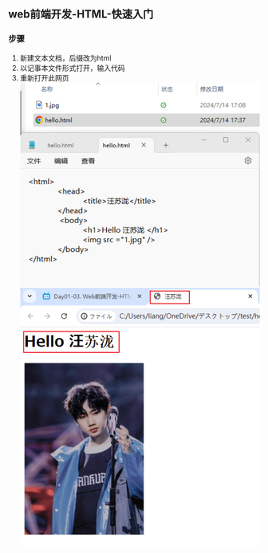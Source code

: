 ## web前端开发-HTML-快速入门 
###  步骤
1. 新建文本文档，后缀改为html
2. 以记事本文件形式打开，输入代码
3. 重新打开此网页  
![img_11.png](img_11.png)  
![img_10.png](img_10.png)  

